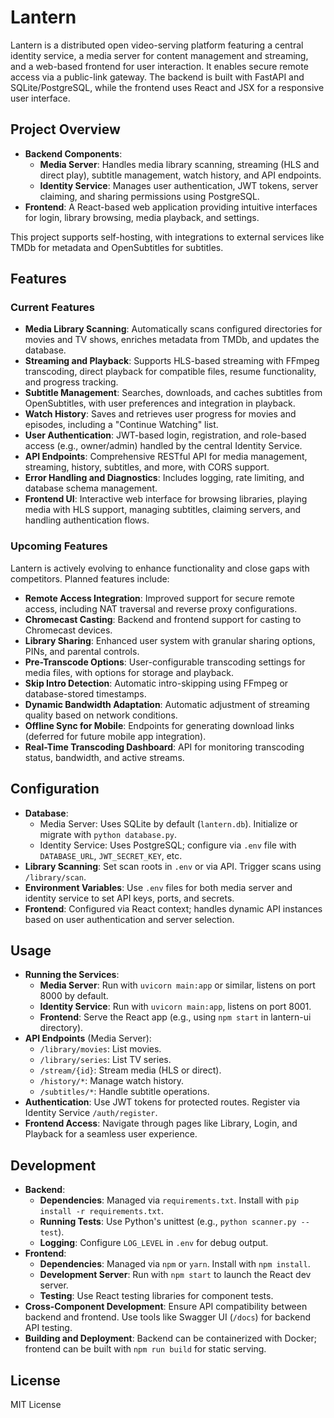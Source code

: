 # Lantern
Lantern is a distributed open video-serving platform featuring a central identity service, a media server for content management and streaming, and a web-based frontend for user interaction. It enables secure remote access via a public-link gateway. The backend is built with FastAPI and SQLite/PostgreSQL, while the frontend uses React and JSX for a responsive user interface.

## Project Overview
- **Backend Components**:
  - **Media Server**: Handles media library scanning, streaming (HLS and direct play), subtitle management, watch history, and API endpoints.
  - **Identity Service**: Manages user authentication, JWT tokens, server claiming, and sharing permissions using PostgreSQL.
- **Frontend**: A React-based web application providing intuitive interfaces for login, library browsing, media playback, and settings.

This project supports self-hosting, with integrations to external services like TMDb for metadata and OpenSubtitles for subtitles.

## Features
### Current Features
- **Media Library Scanning**: Automatically scans configured directories for movies and TV shows, enriches metadata from TMDb, and updates the database.
- **Streaming and Playback**: Supports HLS-based streaming with FFmpeg transcoding, direct playback for compatible files, resume functionality, and progress tracking.
- **Subtitle Management**: Searches, downloads, and caches subtitles from OpenSubtitles, with user preferences and integration in playback.
- **Watch History**: Saves and retrieves user progress for movies and episodes, including a "Continue Watching" list.
- **User Authentication**: JWT-based login, registration, and role-based access (e.g., owner/admin) handled by the central Identity Service.
- **API Endpoints**: Comprehensive RESTful API for media management, streaming, history, subtitles, and more, with CORS support.
- **Error Handling and Diagnostics**: Includes logging, rate limiting, and database schema management.
- **Frontend UI**: Interactive web interface for browsing libraries, playing media with HLS support, managing subtitles, claiming servers, and handling authentication flows.

### Upcoming Features
Lantern is actively evolving to enhance functionality and close gaps with competitors. Planned features include:
- **Remote Access Integration**: Improved support for secure remote access, including NAT traversal and reverse proxy configurations.
- **Chromecast Casting**: Backend and frontend support for casting to Chromecast devices.
- **Library Sharing**: Enhanced user system with granular sharing options, PINs, and parental controls.
- **Pre-Transcode Options**: User-configurable transcoding settings for media files, with options for storage and playback.
- **Skip Intro Detection**: Automatic intro-skipping using FFmpeg or database-stored timestamps.
- **Dynamic Bandwidth Adaptation**: Automatic adjustment of streaming quality based on network conditions.
- **Offline Sync for Mobile**: Endpoints for generating download links (deferred for future mobile app integration).
- **Real-Time Transcoding Dashboard**: API for monitoring transcoding status, bandwidth, and active streams.

## Configuration
- **Database**:
  - Media Server: Uses SQLite by default (`lantern.db`). Initialize or migrate with `python database.py`.
  - Identity Service: Uses PostgreSQL; configure via `.env` file with `DATABASE_URL`, `JWT_SECRET_KEY`, etc.
- **Library Scanning**: Set scan roots in `.env` or via API. Trigger scans using `/library/scan`.
- **Environment Variables**: Use `.env` files for both media server and identity service to set API keys, ports, and secrets.
- **Frontend**: Configured via React context; handles dynamic API instances based on user authentication and server selection.

## Usage
- **Running the Services**:
  - **Media Server**: Run with `uvicorn main:app` or similar, listens on port 8000 by default.
  - **Identity Service**: Run with `uvicorn main:app`, listens on port 8001.
  - **Frontend**: Serve the React app (e.g., using `npm start` in lantern-ui directory).
- **API Endpoints** (Media Server):
  - `/library/movies`: List movies.
  - `/library/series`: List TV series.
  - `/stream/{id}`: Stream media (HLS or direct).
  - `/history/*`: Manage watch history.
  - `/subtitles/*`: Handle subtitle operations.
- **Authentication**: Use JWT tokens for protected routes. Register via Identity Service `/auth/register`.
- **Frontend Access**: Navigate through pages like Library, Login, and Playback for a seamless user experience.

## Development
- **Backend**:
  - **Dependencies**: Managed via `requirements.txt`. Install with `pip install -r requirements.txt`.
  - **Running Tests**: Use Python's unittest (e.g., `python scanner.py --test`).
  - **Logging**: Configure `LOG_LEVEL` in `.env` for debug output.
- **Frontend**:
  - **Dependencies**: Managed via `npm` or `yarn`. Install with `npm install`.
  - **Development Server**: Run with `npm start` to launch the React dev server.
  - **Testing**: Use React testing libraries for component tests.
- **Cross-Component Development**: Ensure API compatibility between backend and frontend. Use tools like Swagger UI (`/docs`) for backend API testing.
- **Building and Deployment**: Backend can be containerized with Docker; frontend can be built with `npm run build` for static serving.

## License
MIT License